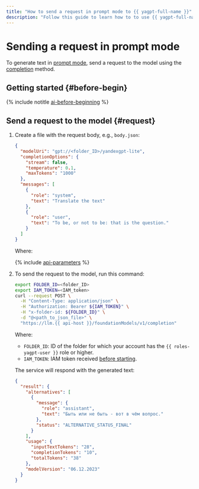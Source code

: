 ```yaml
---
title: "How to send a request in prompt mode to {{ yagpt-full-name }}"
description: "Follow this guide to learn how to to use {{ yagpt-full-name }} in prompt mode."
---
```


# Sending a request in prompt mode

To generate text in [prompt mode](../../concepts/index.md#working-mode), send a request to the model using the [completion](../../text-generation/api-ref/TextGeneration/completion.md) method.

## Getting started {#before-begin}

{% include notitle [ai-before-beginning](../../../_includes/yandexgpt/ai-before-beginning.md) %}

## Send a request to the model {#request}

1. Create a file with the request body, e.g., `body.json`:

   ```json
   {
     "modelUri": "gpt://<folder_ID>/yandexgpt-lite",
     "completionOptions": {
       "stream": false,
       "temperature": 0.1,
       "maxTokens": "1000"
     },
     "messages": [
       {
         "role": "system",
         "text": "Translate the text"
       },
       {
         "role": "user",
         "text": "To be, or not to be: that is the question."
       }
     ]
   }
   ```

   Where:

   {% include [api-parameters](../../../_includes/yandexgpt/api-parameters.md) %}

1. To send the request to the model, run this command:

   ```bash
   export FOLDER_ID=<folder_ID>
   export IAM_TOKEN=<IAM_token>
   curl --request POST \
     -H "Content-Type: application/json" \
     -H "Authorization: Bearer ${IAM_TOKEN}" \
     -H "x-folder-id: ${FOLDER_ID}" \
     -d "@<path_to_json_file>" \
     "https://llm.{{ api-host }}/foundationModels/v1/completion"
   ```

   Where:

   * `FOLDER_ID`: ID of the folder for which your account has the `{{ roles-yagpt-user }}` role or higher.
   * `IAM_TOKEN`: IAM token received [before starting](#before-begin).

   The service will respond with the generated text:

   ```json
   {
     "result": {
       "alternatives": [
         {
           "message": {
             "role": "assistant",
             "text": "Быть или не быть - вот в чём вопрос."
           },
           "status": "ALTERNATIVE_STATUS_FINAL"
         }
       ],
       "usage": {
         "inputTextTokens": "28",
         "completionTokens": "10",
         "totalTokens": "38"
       },
       "modelVersion": "06.12.2023"
     }
   }
   ```
